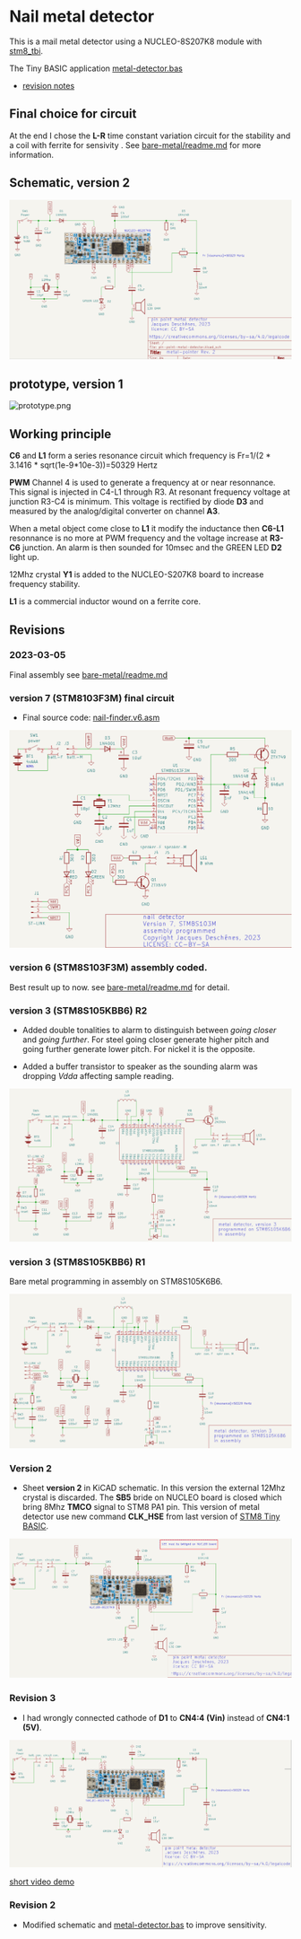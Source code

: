 # Nail metal detector 

This is a mail metal detector using a NUCLEO-8S207K8 module with [stm8_tbi](https://github.com/picatout/stm8_tbi).

The Tiny BASIC application  [metal-detector.bas](metal-detector.bas)

* [revision notes](#revisions) 

##  Final choice for circuit 

At the end I chose the **L-R** time constant variation circuit for the stability and a coil with ferrite for sensivity . See [bare-metal/readme.md](bare-metal/readme.md) for more information. 


## Schematic, version 2

![metal-detector-schematic.png](metal-detector-schematic.png)

## prototype, version 1

![prototype.png](prototype.png)

## Working principle

**C6** and **L1** form a series resonance circuit which frequency is 
Fr=1/(2 * 3.1416 * sqrt(1e-9*10e-3))=50329 Hertz 

**PWM** Channel 4 is used to generate a frequency at or near resonnance. This signal is injected in C4-L1 through R3. At resonant frequency voltage at junction R3-C4 is minimum.
This voltage is rectified by diode **D3** and measured by the analog/digital converter on channel **A3**. 

When a metal object come close to **L1** it modify the inductance then **C6-L1** resonnance is no more at PWM frequency and the voltage increase at **R3-C6** junction. An alarm is then sounded for 10msec and the GREEN LED **D2** light up. 

12Mhz crystal **Y1** is added to the NUCLEO-S207K8 board to increase frequency stability.

**L1** is a commercial inductor wound on a ferrite core. 

<a id="revisions"></a>
## Revisions 

### 2023-03-05 

Final assembly see [bare-metal/readme.md](bare-metal/readme.md)


### version 7 (STM8103F3M) final circuit 

* Final source code:  [nail-finder.v6.asm](bare-metal/nail-finder.v6.asm)

![bare-metal/naile-finder.v7.png](bare-metal/nail-finder.v7.png)


### version 6 (STM8S103F3M) assembly coded. 

Best result up to now. see [bare-metal/readme.md](bare-metal/readme.md) for detail.

### version 3 (STM8S105KBB6) R2

* Added double tonalities to alarm to distinguish between *going closer* and *going further*. For steel going closer generate higher pitch and going further generate lower pitch. For nickel it is the opposite.

* Added a buffer transistor to speaker as the sounding alarm was dropping *Vdda* affecting sample reading.

![bare-metal-schematic(r2).png](bare-metal/bare-metal-schematic(r2).png)

### version 3  (STM8S105KBB6) R1

Bare metal programming in assembly on STM8S105K6B6. 

![bare-metal/bare-metal-schematic.png](bare-metal/bare-metal-schematic.png)

### Version 2 

* Sheet **version 2** in KiCAD schematic. In this version the external 12Mhz crystal is discarded. The **SB5** bride on NUCLEO board is closed which bring 8Mhz **TMCO** signal to STM8 PA1 pin.
This version of metal detector use new command **CLK_HSE** from last version of [STM8 Tiny BASIC](https://github.com/picatout/stm8_tbi).

![metal-detector-schematic(V2.R2).png](metal-detector-schematic(V2).png)

### Revision 3 

* I had wrongly connected cathode of **D1** to **CN4:4 (Vin)**  instead of **CN4:1 (5V)**.    

![metal-detector-schematic(R3).png](metal-detector-schematic(R3).png)

[short video demo](https://youtube.com/shorts/o5VKi-kE5qI?feature=share) 

### Revision 2 

*  Modified schematic and [metal-detector.bas](metal-detector.bas) to improve sensitivity. 


